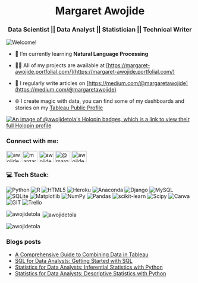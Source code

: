 <h1 align = "center">Margaret Awojide</h1>
<h3 align="center">Data Scientist || Data Analyst || Statistician || Technical Writer</h3>

![Welcome!](https://user-images.githubusercontent.com/49078266/185427734-60acc502-3de3-4593-9d80-4a4398ae2c29.gif)

<!--## :book: About Me
- 💻Data Analyst/Scientist
- 🔭 Technical Writer
- ⚡ Interested in Research -->

- 🌱 I’m currently learning **Natural Language Processing**

- 👨‍💻 All of my projects are available at [https://margaret-awojide.portfolial.com/](https://margaret-awojide.portfolial.com/)

- 📝 I regularly write articles on [https://medium.com/@margaretawojide](https://medium.com/@margaretawojide)
  
- 🌐 I create magic with data, you can find some of my dashboards and stories on my [Tableau Public Profile](https://public.tableau.com/app/profile/margaret.awojide)

[![An image of @awojidetola's Holopin badges, which is a link to view their full Holopin profile](https://holopin.me/awojidetola)](https://holopin.io/@awojidetola)


<h3 align="left">Connect with me:</h3>
<p align="left">
<a href="https://twitter.com/awojidemargaret" target="blank"><img align="center" src="https://raw.githubusercontent.com/rahuldkjain/github-profile-readme-generator/master/src/images/icons/Social/twitter.svg" alt="awojidemargaret" height="30" width="40" /></a>
<a href="https://linkedin.com/in/margaret-awojide" target="blank"><img align="center" src="https://raw.githubusercontent.com/rahuldkjain/github-profile-readme-generator/master/src/images/icons/Social/linked-in-alt.svg" alt="margaret-awojide" height="30" width="40" /></a>
<a href="https://kaggle.com/awojidemargaret" target="blank"><img align="center" src="https://raw.githubusercontent.com/rahuldkjain/github-profile-readme-generator/master/src/images/icons/Social/kaggle.svg" alt="awojidemargaret" height="30" width="40" /></a>
<a href="https://medium.com/@margaretawojide" target="blank"><img align="center" src="https://raw.githubusercontent.com/rahuldkjain/github-profile-readme-generator/master/src/images/icons/Social/medium.svg" alt="@margaretawojide" height="30" width="40" /></a>
<a href="https://www.hackerrank.com/awojidemargaret1" target="blank"><img align="center" src="https://raw.githubusercontent.com/rahuldkjain/github-profile-readme-generator/master/src/images/icons/Social/hackerrank.svg" alt="awojidemargaret1" height="30" width="40" /></a>
</p>


### 💻 Tech Stack:

![Python](https://img.shields.io/badge/python-3670A0?style=for-the-badge&logo=python&logoColor=ffdd54) ![R](https://img.shields.io/badge/r-%23276DC3.svg?style=for-the-badge&logo=r&logoColor=white) ![HTML5](https://img.shields.io/badge/html5-%23E34F26.svg?style=for-the-badge&logo=html5&logoColor=white) ![Heroku](https://img.shields.io/badge/heroku-%23430098.svg?style=for-the-badge&logo=heroku&logoColor=white) ![Anaconda](https://img.shields.io/badge/Anaconda-%2344A833.svg?style=for-the-badge&logo=anaconda&logoColor=white) ![Django](https://img.shields.io/badge/django-%23092E20.svg?style=for-the-badge&logo=django&logoColor=white) ![MySQL](https://img.shields.io/badge/mysql-%2300000f.svg?style=for-the-badge&logo=mysql&logoColor=white) ![SQLite](https://img.shields.io/badge/sqlite-%2307405e.svg?style=for-the-badge&logo=sqlite&logoColor=white) ![Matplotlib](https://img.shields.io/badge/Matplotlib-%23ffffff.svg?style=for-the-badge&logo=Matplotlib&logoColor=black) ![NumPy](https://img.shields.io/badge/numpy-%23013243.svg?style=for-the-badge&logo=numpy&logoColor=white) ![Pandas](https://img.shields.io/badge/pandas-%23150458.svg?style=for-the-badge&logo=pandas&logoColor=white) ![scikit-learn](https://img.shields.io/badge/scikit--learn-%23F7931E.svg?style=for-the-badge&logo=scikit-learn&logoColor=white) ![Scipy](https://img.shields.io/badge/SciPy-%230C55A5.svg?style=for-the-badge&logo=scipy&logoColor=%white) ![Canva](https://img.shields.io/badge/Canva-%2300C4CC.svg?style=for-the-badge&logo=Canva&logoColor=white) ![GIT](https://img.shields.io/badge/Git-fc6d26?style=for-the-badge&logo=git&logoColor=white) ![Trello](https://img.shields.io/badge/Trello-%23026AA7.svg?style=for-the-badge&logo=Trello&logoColor=white)

<p><img align="left" src="https://github-readme-stats.vercel.app/api/top-langs?username=awojidetola&show_icons=true&locale=en&layout=compact" alt="awojidetola" /></p>

<p>&nbsp;<img align="center" src="https://github-readme-stats.vercel.app/api?username=awojidetola&show_icons=true&locale=en" alt="awojidetola" /></p>

<p><img align="center" src="https://github-readme-streak-stats.herokuapp.com/?user=awojidetola&" alt="awojidetola" /></p>

<!--
## Projects

| Title | Description | Links |
| --- | --- | --- |
| **Demographics Forecast** | In this project, a web application was built that analyzes and forecasts the population, crude birth rate and crude death rate of all west african countries | [Deployed App](https://awojidetola-west-african-population-foreca-streamlit-app-3nb8ca.streamlitapp.com/), [Github Repo](https://github.com/awojidetola/West-African-Population-Forecast), [Demo Video](https://user-images.githubusercontent.com/49078266/187939059-5031b37c-9d25-48d9-b1b0-183202942b70.mp4) |
| **Phone Price Prediction** | In this project the price ranges of a mobile phone is predicted based on its specifications and functionalities | [Deployed App](https://awojidetola-mobile-phone-price-prediction-prediction-mma8kw.streamlitapp.com/) , [Github Repo](https://github.com/awojidetola/Mobile-Phone-Price-Prediction) |
|**Youtube Analysis**|In this project, the top 20 youtube channels, based on number of subscribers, are analyzed |[Github Repo](https://github.com/awojidetola/Youtube-Analysis) , [Dashboard](https://public.tableau.com/app/profile/margaret.awojide/viz/Top200YoutubersDashboard/Dashboard1) , [Report](https://github.com/awojidetola/Youtube-Analysis/raw/main/Report.pdf)  | 
| **Patch & Porsey** | This project conducts a thorough exploratory data analysis on a fictional Paper company using SQL | [Github Repo](https://github.com/awojidetola/Udacity-Data-Analysis-ND/tree/main/Patch_and_Porsey_Papers) |
| **PISA** | This project analyzes the skills, knowledge and future plans for high school seniors based on the Program for International Students in 2012 |[Github Repo](https://github.com/awojidetola/Udacity-Data-Analysis-ND/tree/main/PISA%202012%20Analysis)|
| **IMDB Movie Analysis** |The International database for Movies from 1960 to 2015 is analyzed based on movie casts, genre, revenue etc. |[Github Repo](https://github.com/awojidetola/Udacity-Data-Analysis-ND/tree/main/IMDB%20Movies%20Analysis) , [Dashboard](https://public.tableau.com/app/profile/margaret.awojide/viz/IMDBMovieDashboard_16554219196260/Dashboard1?publish=yes)|
| **Twitter We Rate Dogs Analysis** |In this project, the @weratedogs twitter archive is scraped from the Twitter API and wrangled. Analysis is conducted on the wrangled data|[Github Repo](https://github.com/awojidetola/Udacity-Data-Analysis-ND/tree/main/WeRateDogs%20Project)|
| **International Expansion Project** | This project uses Segmentation to analyze countries similar to USA in terms of Education, Economy and Environment for a Retail Store Expansion. |[Github Repo](https://github.com/awojidetola/Predictive-Analytics-for-Business-Nanodegree-/tree/main/Segmentation:%20International%20Expansion%20Project), [Dashboard](https://public.tableau.com/app/profile/margaret.awojide/viz/SegmentationProject_16560714846690/Sheet1?publish=yes)|
| **Supermarket Data Analysis** | The analysis of a fictional Supermarket is conducted for this three branches in Lagos, Abuja and Port Harcourt|[Github Repo](https://github.com/awojidetola/Supermarket-Analysis-Project), [Executive Summary](https://github.com/awojidetola/Supermarket-Analysis-Project/raw/main/Executive%20Summary.pdf) |
| **COVID 19 Data Analysis**| This conducts analysis of the economic impact of COVID 19 in Nigeria | [Github Repo](https://github.com/awojidetola/Data-Analysis-Covid-19), [Presentation](https://github.com/awojidetola/Data-Analysis-Covid-19/raw/main/Data%20Analysis%20COVID%2019.pptx)|
|**Customer Response Prediction**|This is a submission for the DSN 2021 Hackathon. Using Machine Learning, the customer response of a leading e-commerce company is predicted post-pandemic|[Github Repo](https://github.com/awojidetola/DSN-Bootcamp-Hackathon-Customer-Response-Prediction-) |
-->

### Blogs posts
<!-- BLOG-POST-LIST:START -->
- [A Comprehensive Guide to Combining Data in Tableau](https://python.plainenglish.io/a-comprehensive-guide-to-combining-data-in-tableau-fde6bb8bce66?source=rss-1c303eaf110e------2)
- [SQL for Data Analysts: Getting Started with SQL](https://medium.com/codex/sql-for-data-analysts-getting-started-with-sql-b1483e20667f?source=rss-1c303eaf110e------2)
- [Statistics for Data Analysts: Inferential Statistics with Python](https://medium.com/codex/statistics-for-data-analysts-inferential-statistics-with-python-de8b7f49cfa?source=rss-1c303eaf110e------2)
- [Statistics for Data Analysts: Descriptive Statistics with Python](https://medium.com/codex/statistics-for-data-analysts-descriptive-statistics-with-python-cc6e4485209f?source=rss-1c303eaf110e------2)
<!-- BLOG-POST-LIST:END -->



